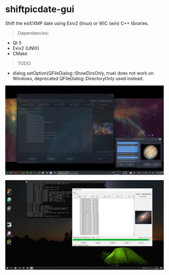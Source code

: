 # shiftpicdate-gui
Shift the exif/XMP date using Exiv2 (linux) or WIC (win) C++ libraries.



> Dependencies:
- Qt 5
- Exiv2 (UNIX)
- CMake

> TODO:
- dialog.setOption(QFileDialog::ShowDirsOnly, true) does not work on Windows, deprecated QFileDialog::DirectoryOnly used instead.

![shiftpicdate-gui](doc/shiftpicdate-gui.png)

![shiftpicdate-gui_win](doc/shiftpicdate-gui_win.png)

